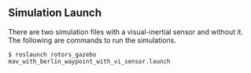 
Simulation Launch
-----------

There are two simulation files with a visual-inertial sensor and without it. The following are commands to run the simulations. 

```console
$ roslaunch rotors_gazebo mav_with_berlin_waypoint_with_vi_sensor.launch
```
